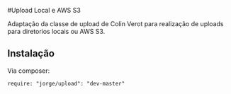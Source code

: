 #Upload Local e AWS S3

Adaptação da classe de upload de Colin Verot para realização de uploads para diretorios locais ou AWS S3.

## Instalação

Via composer:
```
require: "jorge/upload": "dev-master"